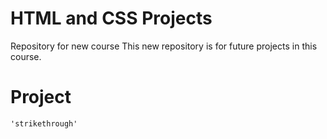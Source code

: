 # HTML and CSS Projects
 Repository for new course
This new repository is for future projects in this course.
# Project
``'strikethrough'``
